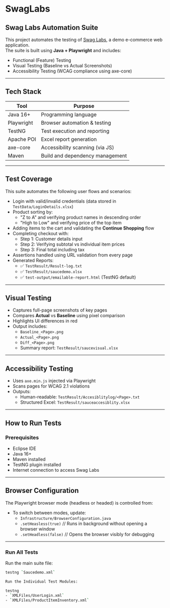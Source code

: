 # SwagLabs

## Swag Labs Automation Suite

This project automates the testing of [Swag Labs](https://www.saucedemo.com/), a demo e-commerce web application.  
The suite is built using **Java + Playwright** and includes:

- Functional (Feature) Testing  
- Visual Testing (Baseline vs Actual Screenshots)  
- Accessibility Testing (WCAG compliance using axe-core)  

---

## Tech Stack

| Tool         | Purpose                          |
|--------------|----------------------------------|
| Java 16+     | Programming language             |
| Playwright   | Browser automation & testing     |
| TestNG       | Test execution and reporting     |
| Apache POI   | Excel report generation          |
| axe-core     | Accessibility scanning (via JS)  |
| Maven        | Build and dependency management  |

---

## Test Coverage

This suite automates the following user flows and scenarios:

- Login with valid/invalid credentials (data stored in `TestData/LoginDetails.xlsx`)
- Product sorting by:
  - "Z to A" and verifying product names in descending order
  - "High to Low" and verifying price of the top item
- Adding items to the cart and validating the **Continue Shopping** flow
- Completing checkout with:
  - Step 1: Customer details input
  - Step 2: Verifying subtotal vs individual item prices
  - Step 3: Final total including tax
- Assertions handled using URL validation from every page
- Generated Reports:
  - ✅ `TestResult/Result-log.txt`
  - ✅ `TestResult/saucedemo.xlsx`
  - ✅ `test-output/emailable-report.html` (TestNG default)

---

## Visual Testing

- Captures full-page screenshots of key pages
- Compares **Actual** vs **Baseline** using pixel comparison
- Highlights UI differences in red
- Output includes:
  - `Baseline_<Page>.png`
  - `Actual_<Page>.png`
  - `Diff_<Page>.png`
  - Summary report: `TestResult/saucevisual.xlsx`

---

## Accessibility Testing

- Uses `axe.min.js` injected via Playwright
- Scans pages for WCAG 2.1 violations
- Outputs:
  - Human-readable: `TestResult/Accesiblitylog/<Page>.txt`
  - Structured Excel: `TestResult/sauceaccesiblity.xlsx`

---

## How to Run Tests

### Prerequisites

- Eclipse IDE
- Java 16+
- Maven installed
- TestNG plugin installed
- Internet connection to access Swag Labs

---

## Browser Configuration

The Playwright browser mode (headless or headed) is controlled from:
- To switch between modes, update:
  - `Infrastructure/BrowserConfiguration.java`
  - `.setHeasless(true)` // Runs in background without opening a browser window
  - `.setHeadless(false)` // Opens the browser visibly for debugging

---

### Run All Tests

Run the main suite file:

```bash
testng `Saucedemo.xml`

Run the Individual Test Modules:

testng
- `XMLFiles/UserLogin.xml`  
- `XMLFiles/ProductItemInventory.xml`  

